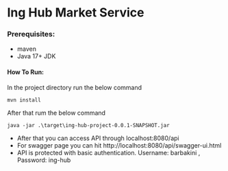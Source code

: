 # Ing Hub Market Service

### Prerequisites:

* maven
* Java 17+ JDK

#### How To Run:

In the project directory run the below command

```
mvn install
```

After that rum the below command

```
java -jar .\target\ing-hub-project-0.0.1-SNAPSHOT.jar
```

* After that you can access API through localhost:8080/api
* For swagger page you can hit http://localhost:8080/api/swagger-ui.html
* API is protected with basic authentication. Username: barbakini , Password: ing-hub

